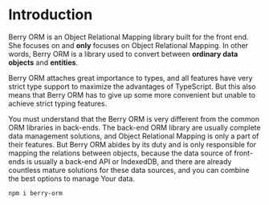 # Introduction

Berry ORM is an Object Relational Mapping library built for the front end. She focuses on and **only** focuses on Object Relational Mapping. In other words, Berry ORM is a library used to convert between **ordinary data objects** and **entities**.

Berry ORM attaches great importance to types, and all features have very strict type support to maximize the advantages of TypeScript. But this also means that Berry ORM has to give up some more convenient but unable to achieve strict typing features.

You must understand that the Berry ORM is very different from the common ORM libraries in back-ends. The back-end ORM library are usually complete data management solutions, and Object Relational Mapping is only a part of their features. But Berry ORM abides by its duty and is only responsible for mapping the relations between objects, because the data source of front-ends is usually a back-end API or IndexedDB, and there are already countless mature solutions for these data sources, and you can combine the best options to manage Your data.

```sh
npm i berry-orm
```
